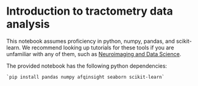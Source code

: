 # Introduction to tractometry data analysis
This notebook assumes proficiency in python, numpy, pandas, and scikit-learn. We recommend looking up tutorials for these tools if you are unfamiliar with any of them, such as [Neuroimaging and Data Science](https://neuroimaging-data-science.org/root.html).

The provided notebook has the following python dependencies:

    `pip install pandas numpy afqinsight seaborn scikit-learn`
